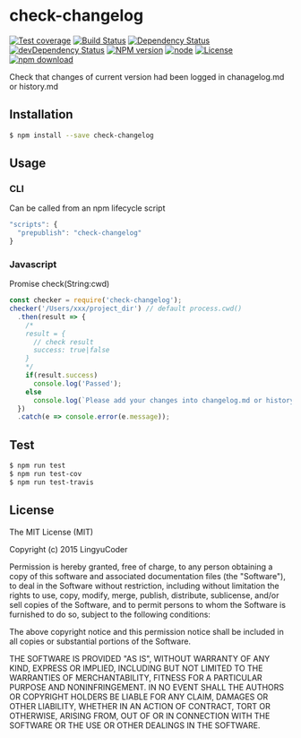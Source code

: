 # check-changelog

[![Test coverage](https://img.shields.io/coveralls/LingyuCoder/check-changelog.svg?style=flat-square)](https://coveralls.io/r/LingyuCoder/check-changelog?branch=master)
[![Build Status](https://travis-ci.org/LingyuCoder/check-changelog.png)](https://travis-ci.org/LingyuCoder/check-changelog)
[![Dependency Status](https://david-dm.org/LingyuCoder/check-changelog.svg)](https://david-dm.org/LingyuCoder/check-changelog)
[![devDependency Status](https://david-dm.org/LingyuCoder/check-changelog/dev-status.svg)](https://david-dm.org/LingyuCoder/check-changelog#info=devDependencies)
[![NPM version](http://img.shields.io/npm/v/check-changelog.svg?style=flat-square)](http://npmjs.org/package/check-changelog)
[![node](https://img.shields.io/badge/node.js-%3E=_4.0-green.svg?style=flat-square)](http://nodejs.org/download/)
[![License](http://img.shields.io/npm/l/check-changelog.svg?style=flat-square)](LICENSE)
[![npm download](https://img.shields.io/npm/dm/check-changelog.svg?style=flat-square)](https://npmjs.org/package/check-changelog)

Check that changes of current version had been logged in chanagelog.md or history.md

## Installation

```bash
$ npm install --save check-changelog
```

## Usage

### CLI

Can be called from an npm lifecycle script

```javascript
"scripts": {
  "prepublish": "check-changelog"
}
```

### Javascript

Promise check(String:cwd)

```javascript
const checker = require('check-changelog');
checker('/Users/xxx/project_dir') // default process.cwd()
  .then(result => {
    /*
    result = {
      // check result
      success: true|false
    }
    */
    if(result.success)
      console.log('Passed');
    else
      console.log(`Please add your changes into changelog.md or history.md`);
  })
  .catch(e => console.error(e.message));
```


## Test

```bash
$ npm run test
$ npm run test-cov
$ npm run test-travis
```

## License

The MIT License (MIT)

Copyright (c) 2015 LingyuCoder

Permission is hereby granted, free of charge, to any person obtaining a copy
of this software and associated documentation files (the "Software"), to deal
in the Software without restriction, including without limitation the rights
to use, copy, modify, merge, publish, distribute, sublicense, and/or sell
copies of the Software, and to permit persons to whom the Software is
furnished to do so, subject to the following conditions:

The above copyright notice and this permission notice shall be included in all
copies or substantial portions of the Software.

THE SOFTWARE IS PROVIDED "AS IS", WITHOUT WARRANTY OF ANY KIND, EXPRESS OR
IMPLIED, INCLUDING BUT NOT LIMITED TO THE WARRANTIES OF MERCHANTABILITY,
FITNESS FOR A PARTICULAR PURPOSE AND NONINFRINGEMENT. IN NO EVENT SHALL THE
AUTHORS OR COPYRIGHT HOLDERS BE LIABLE FOR ANY CLAIM, DAMAGES OR OTHER
LIABILITY, WHETHER IN AN ACTION OF CONTRACT, TORT OR OTHERWISE, ARISING FROM,
OUT OF OR IN CONNECTION WITH THE SOFTWARE OR THE USE OR OTHER DEALINGS IN THE
SOFTWARE.
